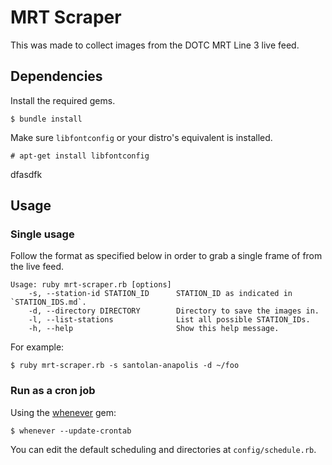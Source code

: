 # MRT Scraper
This was made to collect images from the DOTC MRT Line 3 live feed.

## Dependencies
Install the required gems.

```
$ bundle install
```

Make sure `libfontconfig` or your distro's equivalent is installed.

```
# apt-get install libfontconfig
```
dfasdfk
## Usage

### Single usage
Follow the format as specified below in order to grab a single frame of from the live feed.
```
Usage: ruby mrt-scraper.rb [options]
    -s, --station-id STATION_ID      STATION_ID as indicated in `STATION_IDS.md`.
    -d, --directory DIRECTORY        Directory to save the images in.
    -l, --list-stations              List all possible STATION_IDs.
    -h, --help                       Show this help message.
```

For example:
```
$ ruby mrt-scraper.rb -s santolan-anapolis -d ~/foo
```

### Run as a cron job
Using the [whenever](https://github.com/javan/whenever) gem:

```
$ whenever --update-crontab
```

You can edit the default scheduling and directories at `config/schedule.rb`.
